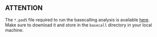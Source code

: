 ## ATTENTION
The `*.pod5` file required to run the basecalling analysis is available [here](https://drive.google.com/file/d/1D6_Ku_bMYvB4VSqtIBr5Slg07OOZEvji/view?usp=sharing). Make sure to download it and store in the `basecall` directory in your local machine.

